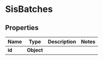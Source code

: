 

# SisBatches


## Properties

| Name | Type | Description | Notes |
|------------ | ------------- | ------------- | -------------|
|**id** | **Object** |  |  |



